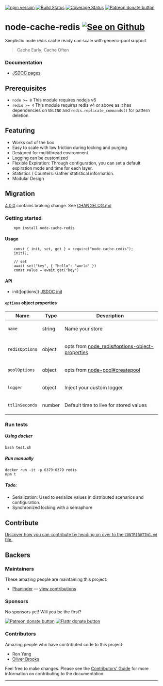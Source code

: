 [![npm version](https://badge.fury.io/js/node-cache-redis.svg)](https://badge.fury.io/js/node-cache-redis)
[![Build Status](https://travis-ci.org/pasupulaphani/node-cache-redis.svg?branch=master)](https://travis-ci.org/pasupulaphani/node-cache-redis)
[![Coverage Status](https://coveralls.io/repos/github/pasupulaphani/node-cache-redis/badge.svg?branch=master)](https://coveralls.io/github/pasupulaphani/node-cache-redis?branch=master)
[![Patreon donate button](https://img.shields.io/badge/patreon-donate-yellow.svg)](http://patreon.com/phaninder 'Donate to this project using Patreon')

# node-cache-redis [![See on Github](https://github.com/themes/tactile/images/octocat-icon.png)](https://github.com/pasupulaphani/node-cache-redis)

Simplistic node redis cache ready can scale with generic-pool support

> Cache Early; Cache Often

### Documentation

- [JSDOC pages](https://pasupulaphani.github.io/node-cache-redis/)

## Prerequisites

- `node >= 8` This module requires nodejs v6
- `redis >= 4` This module requires redis v4 or above as it has dependencies on `UNLINK` and `redis.replicate_commands()` for pattern deletion.

## Featuring

- Works out of the box
- Easy to scale with low friction during locking and purging
- Designed for multithread environment
- Logging can be customized
- Flexible Expiration: Through configuration, you can set a default expiration mode and time for each layer.
- Statistics / Counters: Gather statistical information.
- Modular Design

## Migration

[4.0.0](https://github.com/pasupulaphani/node-cache-redis/releases/tag/v4.0.0) contains braking change. See
[CHANGELOG.md](https://github.com/pasupulaphani/node-cache-redis/blob/master/CHANGELOG.md)

### Getting started

```
    npm install node-cache-redis
```

#### Usage

```
    const { init, set, get } = require("node-cache-redis");
    init();

    // set
    await set("key", { "hello": "world" })
    const value = await get("key")
```

#### API

- init([options]) [JSDOC init](https://pasupulaphani.github.io/node-cache-redis/global.html#init)

#### `options` object properties

<table class="params">
  <thead>
    <tr>
      <th>Name</th>
      <th>Type</th>
      <th class="last">Description</th>
    </tr>
  </thead>
  <tbody>
    <tr>
      <td class="name"><code>name</code></td>
      <td class="type">
        <span class="param-type">string</span>
      </td>
      <td class="description last">
        <p>Name your store</p>
      </td>
    </tr>
    <tr>
      <td class="name"><code>redisOptions</code></td>
      <td class="type">
        <span class="param-type">object</span>
      </td>
      <td class="description last">
        <p>opts from <a href="https://github.com/NodeRedis/node_redis#options-object-properties">node_redis#options-object-properties</a></p>
      </td>
    </tr>
    <tr>
      <td class="name"><code>poolOptions</code></td>
      <td class="type">
        <span class="param-type">object</span>
      </td>
      <td class="description last">
        <p>opts from <a href="https://github.com/coopernurse/node-pool#createpool">node-pool#createpool</a></p>
      </td>
    </tr>
    <tr>
      <td class="name"><code>logger</code></td>
      <td class="type">
        <span class="param-type">object</span>
      </td>
      <td class="description last">
        <p>Inject your custom logger</p>
      </td>
    </tr>
    <tr>
      <td class="name"><code>ttlInSeconds</code></td>
      <td class="type">
        <span class="param-type">number</span>
      </td>
      <td class="description last">
        <p>Default time to live for stored values</p>
      </td>
    </tr>
  </tbody>
</table>

### Run tests

##### Using docker

```
bash test.sh
```

##### Run manually

```
docker run -it -p 6379:6379 redis
npm t
```

##### Todo:

- Serialization: Used to serialize values in distributed scenarios and configuration.
- Synchronized locking with a semaphore

## Contribute

[Discover how you can contribute by heading on over to the `CONTRIBUTING.md` file.](https://github.com/pasupulaphani/node-cache-redis/blob/master/CONTRIBUTING.md)

## Backers

### Maintainers

These amazing people are maintaining this project:

- [Phaninder](https://github.com/pasupulaphani) — [view contributions](https://github.com/pasupulaphani/node-cache-redis/commits?author=pasupulaphani)

### Sponsors

No sponsors yet! Will you be the first?

[![Patreon donate button](https://img.shields.io/badge/patreon-donate-yellow.svg)](http://patreon.com/phaninder 'Donate to this project using Patreon')
[![Flattr donate button](https://img.shields.io/badge/flattr-donate-yellow.svg)](https://flattr.com/profile/pasupulaphani 'Donate to this project using Flattr')

<!-- [![PayPal donate button](https://img.shields.io/badge/paypal-donate-yellow.svg)](https://phaninder.com/paypal "Donate to this project using Paypal") -->
<!-- [![Bitcoin donate button](https://img.shields.io/badge/bitcoin-donate-yellow.svg)](https://phaninder.com/bitcoin "Donate once-off to this project using Bitcoin") -->
<!-- [![Wishlist browse button](https://img.shields.io/badge/wishlist-donate-yellow.svg)](https://phaninder.com/wishlist "Buy an item on our wishlist for us") -->
<!-- <a href='https://pledgie.com/campaigns/33095'><img alt='Click here to lend your support to: simple-node-redis-cache and make a donation at pledgie.com !' src='https://pledgie.com/campaigns/33095.png?skin_name=chrome' border='0' ></a> -->

### Contributors

Amazing people who have contributed code to this project:

- Ron Yang
- [Oliver Brooks](https://github.com/oliverbrooks)

Feel free to make changes. Please see the [Contributors' Guide](https://github.com/pasupulaphani/node-cache-redis/blob/master/CONTRIBUTING.md) for more information on contributing to the documentation.

---
